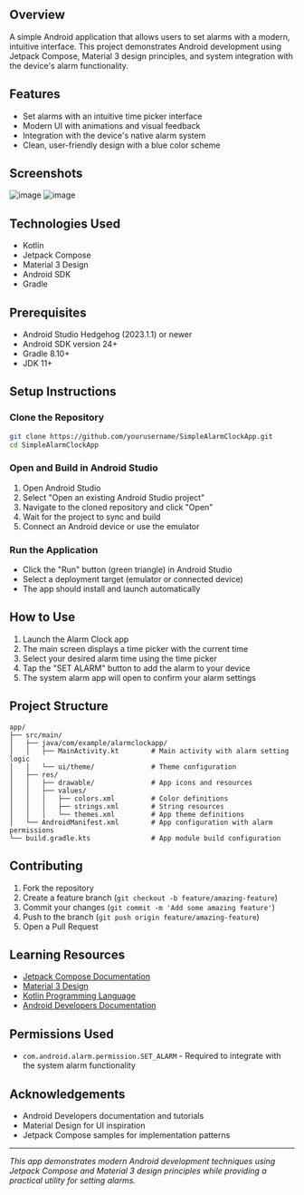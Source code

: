 

## Overview
A simple Android application that allows users to set alarms with a modern, intuitive interface. This project demonstrates Android development using Jetpack Compose, Material 3 design principles, and system integration with the device's alarm functionality.

## Features
- Set alarms with an intuitive time picker interface
- Modern UI with animations and visual feedback
- Integration with the device's native alarm system
- Clean, user-friendly design with a blue color scheme

## Screenshots
![image](https://github.com/user-attachments/assets/f05c449d-2a2c-4180-9277-83107a943e9f)     ![image](https://github.com/user-attachments/assets/aa35de18-54f5-4d9c-8553-26cca846b289)


## Technologies Used
- Kotlin
- Jetpack Compose
- Material 3 Design
- Android SDK
- Gradle

## Prerequisites
- Android Studio Hedgehog (2023.1.1) or newer
- Android SDK version 24+
- Gradle 8.10+
- JDK 11+

## Setup Instructions

### Clone the Repository
```bash
git clone https://github.com/yourusername/SimpleAlarmClockApp.git
cd SimpleAlarmClockApp
```

### Open and Build in Android Studio
1. Open Android Studio
2. Select "Open an existing Android Studio project"
3. Navigate to the cloned repository and click "Open"
4. Wait for the project to sync and build
5. Connect an Android device or use the emulator

### Run the Application
- Click the "Run" button (green triangle) in Android Studio
- Select a deployment target (emulator or connected device)
- The app should install and launch automatically

## How to Use
1. Launch the Alarm Clock app
2. The main screen displays a time picker with the current time
3. Select your desired alarm time using the time picker
4. Tap the "SET ALARM" button to add the alarm to your device
5. The system alarm app will open to confirm your alarm settings

## Project Structure
```
app/
├── src/main/
│   ├── java/com/example/alarmclockapp/
│   │   ├── MainActivity.kt        # Main activity with alarm setting logic
│   │   └── ui/theme/              # Theme configuration
│   ├── res/
│   │   ├── drawable/              # App icons and resources
│   │   ├── values/
│   │   │   ├── colors.xml         # Color definitions
│   │   │   ├── strings.xml        # String resources
│   │   │   └── themes.xml         # App theme definitions
│   └── AndroidManifest.xml        # App configuration with alarm permissions
└── build.gradle.kts               # App module build configuration
```

## Contributing
1. Fork the repository
2. Create a feature branch (`git checkout -b feature/amazing-feature`)
3. Commit your changes (`git commit -m 'Add some amazing feature'`)
4. Push to the branch (`git push origin feature/amazing-feature`)
5. Open a Pull Request

## Learning Resources
- [Jetpack Compose Documentation](https://developer.android.com/jetpack/compose)
- [Material 3 Design](https://m3.material.io/)
- [Kotlin Programming Language](https://kotlinlang.org/docs/home.html)
- [Android Developers Documentation](https://developer.android.com/docs)

## Permissions Used
- `com.android.alarm.permission.SET_ALARM` - Required to integrate with the system alarm functionality

## Acknowledgements
- Android Developers documentation and tutorials
- Material Design for UI inspiration
- Jetpack Compose samples for implementation patterns

---
*This app demonstrates modern Android development techniques using Jetpack Compose and Material 3 design principles while providing a practical utility for setting alarms.*
